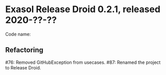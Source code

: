 # Exasol Release Droid 0.2.1, released 2020-??-??

Code name: 

## Refactoring

#76: Removed GitHubException from usecases.
#87: Renamed the project to Release Droid.
